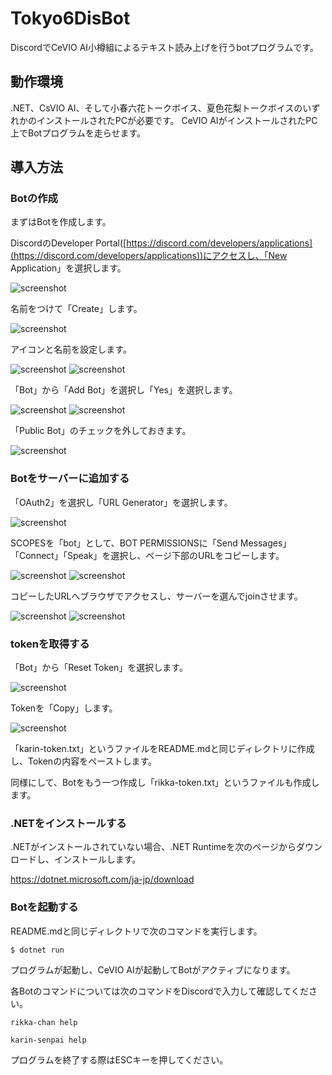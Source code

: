 # Tokyo6DisBot

DiscordでCeVIO AI小樽組によるテキスト読み上げを行うbotプログラムです。

## 動作環境

.NET、CsVIO AI、そして小春六花トークボイス、夏色花梨トークボイスのいずれかのインストールされたPCが必要です。 CeVIO AIがインストールされたPC上でBotプログラムを走らせます。

## 導入方法

### Botの作成

まずはBotを作成します。

DiscordのDeveloper Portal([https://discord.com/developers/applications](https://discord.com/developers/applications))にアクセスし、「New Application」を選択します。

![screenshot](screenshot/screenshot-0.png)

名前をつけて「Create」します。

![screenshot](screenshot/screenshot-1.png)

アイコンと名前を設定します。

![screenshot](screenshot/screenshot-2.png)
![screenshot](screenshot/screenshot-3.png)

「Bot」から「Add Bot」を選択し「Yes」を選択します。

![screenshot](screenshot/screenshot-4.png)
![screenshot](screenshot/screenshot-5.png)

「Public Bot」のチェックを外しておきます。

![screenshot](screenshot/screenshot-6.png)

### Botをサーバーに追加する

「OAuth2」を選択し「URL Generator」を選択します。

![screenshot](screenshot/screenshot-7.png)

SCOPESを「bot」として、BOT PERMISSIONSに「Send Messages」「Connect」「Speak」を選択し、ページ下部のURLをコピーします。

![screenshot](screenshot/screenshot-8.png)
![screenshot](screenshot/screenshot-9.png)

コピーしたURLへブラウザでアクセスし、サーバーを選んでjoinさせます。

![screenshot](screenshot/screenshot-10.png)
![screenshot](screenshot/screenshot-11.png)

### tokenを取得する

「Bot」から「Reset Token」を選択します。

![screenshot](screenshot/screenshot-12.png)

Tokenを「Copy」します。

![screenshot](screenshot/screenshot-13.png)

「karin-token.txt」というファイルをREADME.mdと同じディレクトリに作成し、Tokenの内容をペーストします。

同様にして、Botをもう一つ作成し「rikka-token.txt」というファイルも作成します。

### .NETをインストールする

.NETがインストールされていない場合、.NET Runtimeを次のページからダウンロードし、インストールします。

https://dotnet.microsoft.com/ja-jp/download

### Botを起動する

README.mdと同じディレクトリで次のコマンドを実行します。

```
$ dotnet run
```

プログラムが起動し、CeVIO AIが起動してBotがアクティブになります。

各Botのコマンドについては次のコマンドをDiscordで入力して確認してください。

```
rikka-chan help
```

```
karin-senpai help
```

プログラムを終了する際はESCキーを押してください。
